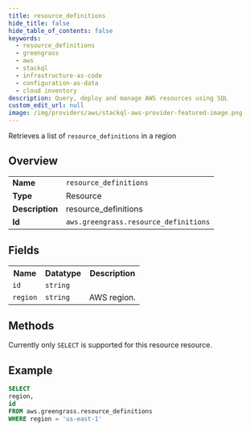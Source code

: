 ```yaml
---
title: resource_definitions
hide_title: false
hide_table_of_contents: false
keywords:
  - resource_definitions
  - greengrass
  - aws
  - stackql
  - infrastructure-as-code
  - configuration-as-data
  - cloud inventory
description: Query, deploy and manage AWS resources using SQL
custom_edit_url: null
image: /img/providers/aws/stackql-aws-provider-featured-image.png
---
```

Retrieves a list of <code>resource_definitions</code> in a region

## Overview
<table><tbody>
<tr><td><b>Name</b></td><td><code>resource_definitions</code></td></tr>
<tr><td><b>Type</b></td><td>Resource</td></tr>
<tr><td><b>Description</b></td><td>resource_definitions</td></tr>
<tr><td><b>Id</b></td><td><code>aws.greengrass.resource_definitions</code></td></tr>
</tbody></table>

## Fields
<table><tbody>
<tr><th>Name</th><th>Datatype</th><th>Description</th></tr>
<tr><td><code>id</code></td><td><code>string</code></td><td></td></tr>
<tr><td><code>region</code></td><td><code>string</code></td><td>AWS region.</td></tr>

</tbody></table>

## Methods
Currently only <code>SELECT</code> is supported for this resource resource.





## Example
```sql
SELECT
region,
id
FROM aws.greengrass.resource_definitions
WHERE region = 'us-east-1'
```

